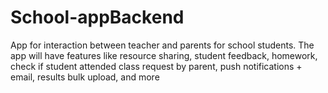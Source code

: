 ﻿# School-appBackend
App for interaction between teacher and parents for school students. The app will have features like resource sharing, student feedback, homework, check if student attended class request by parent, push notifications + email, results bulk upload, and more
